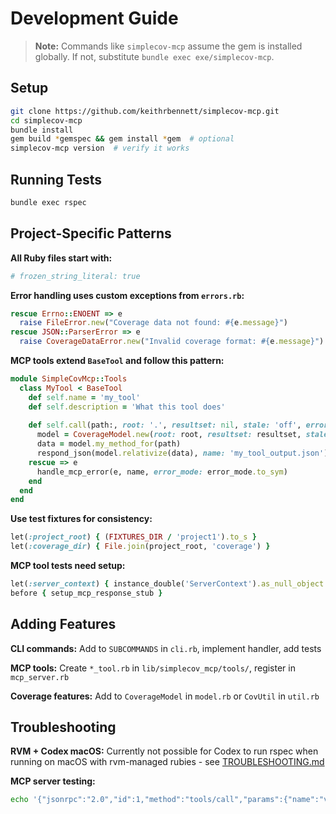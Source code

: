 # Development Guide

> **Note:** Commands like `simplecov-mcp` assume the gem is installed globally. If not, substitute `bundle exec exe/simplecov-mcp`.

## Setup

```sh
git clone https://github.com/keithrbennett/simplecov-mcp.git
cd simplecov-mcp
bundle install
gem build *gemspec && gem install *gem  # optional
simplecov-mcp version  # verify it works
```

## Running Tests

```sh
bundle exec rspec
```

## Project-Specific Patterns

**All Ruby files start with:**
```ruby
# frozen_string_literal: true
```

**Error handling uses custom exceptions from `errors.rb`:**
```ruby
rescue Errno::ENOENT => e
  raise FileError.new("Coverage data not found: #{e.message}")
rescue JSON::ParserError => e
  raise CoverageDataError.new("Invalid coverage format: #{e.message}")
```

**MCP tools extend `BaseTool` and follow this pattern:**
```ruby
module SimpleCovMcp::Tools
  class MyTool < BaseTool
    def self.name = 'my_tool'
    def self.description = 'What this tool does'
    
    def self.call(path:, root: '.', resultset: nil, stale: 'off', error_mode: 'on', **)
      model = CoverageModel.new(root: root, resultset: resultset, staleness: stale)
      data = model.my_method_for(path)
      respond_json(model.relativize(data), name: 'my_tool_output.json')
    rescue => e
      handle_mcp_error(e, name, error_mode: error_mode.to_sym)
    end
  end
end
```

**Use test fixtures for consistency:**
```ruby
let(:project_root) { (FIXTURES_DIR / 'project1').to_s }
let(:coverage_dir) { File.join(project_root, 'coverage') }
```

**MCP tool tests need setup:**
```ruby
let(:server_context) { instance_double('ServerContext').as_null_object }
before { setup_mcp_response_stub }
```

## Adding Features

**CLI commands:** Add to `SUBCOMMANDS` in `cli.rb`, implement handler, add tests

**MCP tools:** Create `*_tool.rb` in `lib/simplecov_mcp/tools/`, register in `mcp_server.rb`

**Coverage features:** Add to `CoverageModel` in `model.rb` or `CovUtil` in `util.rb`

## Troubleshooting

**RVM + Codex macOS:** Currently not possible for Codex to run rspec when running on macOS with rvm-managed rubies - see [TROUBLESHOOTING.md](TROUBLESHOOTING.md)

**MCP server testing:**
```sh
echo '{"jsonrpc":"2.0","id":1,"method":"tools/call","params":{"name":"version_tool","arguments":{}}}' | simplecov-mcp
```

